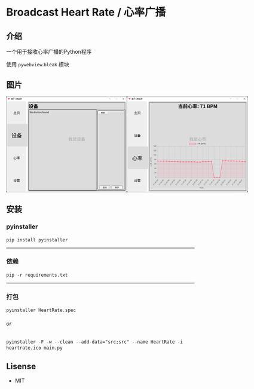# Broadcast Heart Rate / 心率广播

## 介绍
一个用于接收心率广播的Python程序

使用 `pywebview`.`bleak` 模块

## 图片
<div style="display: flex;justify-content: space-between;">
    <img alt="img.png" height="256" src="files/1.png"/>
    <img alt="img.png" height="256" src="files/2.png"/>
</div>

## 安装
### pyinstaller
```shell
pip install pyinstaller
```
---
### 依赖
```shell 
pip -r requirements.txt
```
---
### 打包
```shell
pyinstaller HeartRate.spec
```
###### or
```shell
pyinstaller -F -w --clean --add-data="src;src" --name HeartRate -i heartrate.ico main.py
```

## Lisense
* MIT
